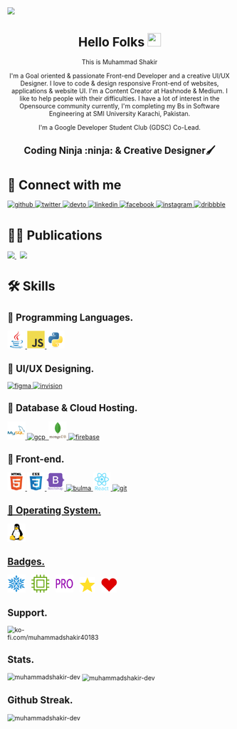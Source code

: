 <img src='https://github.com/MuhammadShakir-dev/MuhammadShakir-dev/blob/main/github.png'>

<h1 align="center">Hello Folks <img src="https://github.com/MuhammadShakir-dev/MuhammadShakir-dev/blob/main/68747470733a2f2f6d656469612e67697068792e636f6d2f6d656469612f6876524a434c467a6361737252346961377a2f67697068792e676966.gif" height="30" width="30"></h1>
  
  

<p align="center">This is Muhammad Shakir</P>
<p align="center">I'm a Goal oriented & passionate Front-end Developer and a creative UI/UX Designer. I love to code & design responsive Front-end of websites, applications & website UI. I'm a Content Creator at Hashnode & Medium. I like to help people with their difficulties. I have a lot of interest in the Opensource community currently, I'm completing my Bs in Software Engineering at SMI University Karachi, Pakistan.</p>
<p align="center">I'm a Google Developer Student Club (GDSC) Co-Lead.</P>


<h2 align="center">Coding Ninja :ninja: & Creative Designer🖌️</h2>


<h1>🔗 Connect with me</h1>
<div align="left">
<a href="https://github.com/https://github.com/MuhammadShakir-dev?tab=overview&from=2022-07-01&to=2022-07-24" target="_blank">
<img src=https://img.shields.io/badge/github-%2324292e.svg?&style=for-the-badge&logo=github&logoColor=white alt=github style="margin-bottom: 5px;" />
</a>
<a href="https://twitter.com/https://twitter.com/MShakir_05" target="_blank">
<img src=https://img.shields.io/badge/twitter-%2300acee.svg?&style=for-the-badge&logo=twitter&logoColor=white alt=twitter style="margin-bottom: 5px;" />
</a>
<a href="https://dev.to/https://dev.to/muhammadshakirdev" target="_blank">
<img src=https://img.shields.io/badge/dev.to-%2308090A.svg?&style=for-the-badge&logo=dev.to&logoColor=white alt=devto style="margin-bottom: 5px;" />
</a>
<a href="https://linkedin.com/in/https://www.linkedin.com/in/muhammad-shakir-dev05/" target="_blank">
<img src=https://img.shields.io/badge/linkedin-%231E77B5.svg?&style=for-the-badge&logo=linkedin&logoColor=white alt=linkedin style="margin-bottom: 5px;" />
</a>
<a href="https://www.facebook.com/https://web.facebook.com/profile.php?id=100024320106137" target="_blank">
<img src=https://img.shields.io/badge/facebook-%232E87FB.svg?&style=for-the-badge&logo=facebook&logoColor=white alt=facebook style="margin-bottom: 5px;" />
</a>
<a href="https://instagram.com/https://www.instagram.com/areyoushakir/" target="_blank">
<img src=https://img.shields.io/badge/instagram-%23000000.svg?&style=for-the-badge&logo=instagram&logoColor=white alt=instagram style="margin-bottom: 5px;" />
</a>
<a href="https://dribbble.com/https://dribbble.com/MuhammadShakir-dev" target="_blank">
<img src=https://img.shields.io/badge/dribbble-%23E45285.svg?&style=for-the-badge&logo=dribbble&logoColor=white alt=dribbble style="margin-bottom: 5px;" />
</a>  
</div>  


<h1>✍🏻 Publications</h1>
<a href="https://muhammadshakir.hashnode.dev/" target="_blank">
  <img  src="https://img.shields.io/badge/Hashnode-2962FF?style=for-the-badge&logo=hashnode&logoColor=white" />
</a>
&nbsp;
<a href="https://medium.com/@Muhammad-shakir-67" target="_blank">
  <img  src="https://img.shields.io/badge/Medium-12100E?style=for-the-badge&logo=medium&logoColor=white" />
</a>


<h1 align="left">🛠️ Skills</h1>
<h2 align="left">📌 Programming Languages.</h2>
 <a href="https://www.java.com" target="_blank" rel="noreferrer"> <img src="https://raw.githubusercontent.com/devicons/devicon/master/icons/java/java-original.svg" alt="java" width="40" height="40"/> </a> <a href="https://developer.mozilla.org/en-US/docs/Web/JavaScript" target="_blank" rel="noreferrer"> <img src="https://raw.githubusercontent.com/devicons/devicon/master/icons/javascript/javascript-original.svg" alt="javascript" width="40" height="40"/> </a> <a href="https://www.linux.org/" target="_blank" rel="noreferrer"><img src="https://raw.githubusercontent.com/devicons/devicon/master/icons/python/python-original.svg" alt="python" width="40" height="40"/> </a> </p>


<h2 align="left">📌 UI/UX Designing.</h2>
<a href="https://www.figma.com/" target="_blank" rel="noreferrer"> <img src="https://www.vectorlogo.zone/logos/figma/figma-icon.svg" alt="figma" width="40" height="40"/></a><a href="https://www.invisionapp.com/" target="_blank" rel="noreferrer"> <img src="https://www.vectorlogo.zone/logos/invisionapp/invisionapp-icon.svg" alt="invision" width="40" height="40"/> </a>


<h2 align="left">📌 Database & Cloud Hosting.</h2>
<a href="https://www.mysql.com/" target="_blank" rel="noreferrer"> <img src="https://raw.githubusercontent.com/devicons/devicon/master/icons/mysql/mysql-original-wordmark.svg" alt="mysql" width="40" height="40"/> </a>
<a href="https://cloud.google.com" target="_blank" rel="noreferrer"> <img src="https://www.vectorlogo.zone/logos/google_cloud/google_cloud-icon.svg" alt="gcp" width="40" height="40"/> </a> </a> <a href="https://www.w3.org/html/" target="_blank" rel="noreferrer"> <img
<a href="https://www.mongodb.com/" target="_blank" rel="noreferrer"> <img src="https://raw.githubusercontent.com/devicons/devicon/master/icons/mongodb/mongodb-original-wordmark.svg" alt="mongodb" width="40" height="40"/> </a><a href="https://firebase.google.com/" target="_blank" rel="noreferrer"> <img src="https://www.vectorlogo.zone/logos/firebase/firebase-icon.svg" alt="firebase" width="40" height="40"/> </a>


<h2 align="left">📌 Front-end.</h2>
<a href="https://www.w3.org/html/" target="_blank" rel="noreferrer"> <img src="https://raw.githubusercontent.com/devicons/devicon/master/icons/html5/html5-original-wordmark.svg" alt="html5" width="40" height="40"/> </a> <a href="https://www.invisionapp.com/" target="_blank" rel="noreferrer"> <a href="https://www.w3schools.com/css/" target="_blank" rel="noreferrer"> <img src="https://raw.githubusercontent.com/devicons/devicon/master/icons/css3/css3-original-wordmark.svg" alt="css3" width="40" height="40"/> </a>
<a href="https://getbootstrap.com" target="_blank" rel="noreferrer"> <img src="https://raw.githubusercontent.com/devicons/devicon/master/icons/bootstrap/bootstrap-plain-wordmark.svg" alt="bootstrap" width="40" height="40"/> </a> <a href="https://bulma.io/" target="_blank" rel="noreferrer"> <img src="https://raw.githubusercontent.com/gilbarbara/logos/804dc257b59e144eaca5bc6ffd16949752c6f789/logos/bulma.svg" alt="bulma" width="40" height="40"/> </a><a href="https://reactjs.org/" target="_blank" rel="noreferrer"> <img src="https://raw.githubusercontent.com/devicons/devicon/master/icons/react/react-original-wordmark.svg" alt="react" width="40" height="40"/> </a> 
<a href="https://git-scm.com/" target="_blank" rel="noreferrer"> <img src="https://www.vectorlogo.zone/logos/git-scm/git-scm-icon.svg" alt="git" width="40" height="40"/> 

  
<h2 align="left">📌 Operating System.</h2>  
<img src="https://raw.githubusercontent.com/devicons/devicon/master/icons/linux/linux-original.svg" alt="linux" width="40" height="40"/> </a> <a href="https://materializecss.com/" target="_blank" rel="noreferrer"> 
    
<h2>Badges.</h2>
<a href='https://archiveprogram.github.com/'><img src='https://raw.githubusercontent.com/acervenky/animated-github-badges/master/assets/acbadge.gif' width='40' height='40'></a> <a href='https://docs.github.com/en/developers'><img src='https://raw.githubusercontent.com/acervenky/animated-github-badges/master/assets/devbadge.gif' width='40' height='40'></a> <a href='https://github.com/pricing'><img src='https://raw.githubusercontent.com/acervenky/animated-github-badges/master/assets/pro.gif' width='40' height='40'></a> <a href='https://stars.github.com/'><img src='https://raw.githubusercontent.com/acervenky/animated-github-badges/master/assets/starbadge.gif' width='35' height='35'></a> <a href='https://docs.github.com/en/github/supporting-the-open-source-community-with-github-sponsors'><img src='https://raw.githubusercontent.com/acervenky/animated-github-badges/master/assets/sponsorbadge.gif' width='35' height='35'></a>

<h2 align="left">Support.</h2>
<p><a href="https://ko-fi.com/ko-fi.com/muhammadshakir40183"> <img align="left" src="https://cdn.ko-fi.com/cdn/kofi3.png?v=3" height="50" width="210" alt="ko-fi.com/muhammadshakir40183" /></a></p><br><br>

    
<h2>Stats.</h2>
<p><img align="left" src="https://github-readme-stats.vercel.app/api/top-langs?username=muhammadshakir-dev&show_icons=true&locale=en&layout=compact" alt="muhammadshakir-dev" /></p>
<p>&nbsp;<img align="center" src="https://github-readme-stats.vercel.app/api?username=muhammadshakir-dev&show_icons=true&locale=en" alt="muhammadshakir-dev" /></p>
    
    
<h2>Github Streak.</h2>
<p><img align="center" src="https://github-readme-streak-stats.herokuapp.com/?user=muhammadshakir-dev&" alt="muhammadshakir-dev" /></p>
